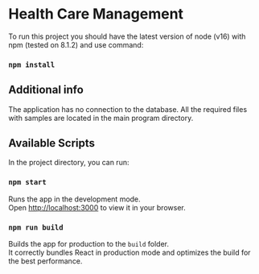 # Health Care Management

To run this project you should have the latest version of node (v16) with npm (tested on 8.1.2) and use command:

### `npm install`

## Additional info

The application has no connection to the database. All the required files with samples are located in the main program directory.

## Available Scripts

In the project directory, you can run:

### `npm start`

Runs the app in the development mode.\
Open [http://localhost:3000](http://localhost:3000) to view it in your browser.

### `npm run build`

Builds the app for production to the `build` folder.\
It correctly bundles React in production mode and optimizes the build for the best performance.
